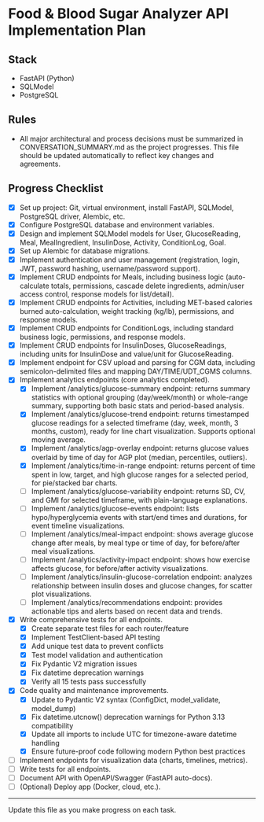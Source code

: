 # Food & Blood Sugar Analyzer API Implementation Plan

## Stack
- FastAPI (Python)
- SQLModel
- PostgreSQL

## Rules
- All major architectural and process decisions must be summarized in CONVERSATION_SUMMARY.md as the project progresses. This file should be updated automatically to reflect key changes and agreements.

## Progress Checklist

- [x] Set up project: Git, virtual environment, install FastAPI, SQLModel, PostgreSQL driver, Alembic, etc.
- [x] Configure PostgreSQL database and environment variables.
- [x] Design and implement SQLModel models for User, GlucoseReading, Meal, MealIngredient, InsulinDose, Activity, ConditionLog, Goal.
- [x] Set up Alembic for database migrations.
- [x] Implement authentication and user management (registration, login, JWT, password hashing, username/password support).
- [x] Implement CRUD endpoints for Meals, including business logic (auto-calculate totals, permissions, cascade delete ingredients, admin/user access control, response models for list/detail).
- [x] Implement CRUD endpoints for Activities, including MET-based calories burned auto-calculation, weight tracking (kg/lb), permissions, and response models.
- [x] Implement CRUD endpoints for ConditionLogs, including standard business logic, permissions, and response models.
- [x] Implement CRUD endpoints for InsulinDoses, GlucoseReadings, including units for InsulinDose and value/unit for GlucoseReading.
- [x] Implement endpoint for CSV upload and parsing for CGM data, including semicolon-delimited files and mapping DAY/TIME/UDT_CGMS columns.
- [x] Implement analytics endpoints (core analytics completed).
    - [x] Implement /analytics/glucose-summary endpoint: returns summary statistics with optional grouping (day/week/month) or whole-range summary, supporting both basic stats and period-based analysis.
    - [x] Implement /analytics/glucose-trend endpoint: returns timestamped glucose readings for a selected timeframe (day, week, month, 3 months, custom), ready for line chart visualization. Supports optional moving average.
    - [x] Implement /analytics/agp-overlay endpoint: returns glucose values overlaid by time of day for AGP plot (median, percentiles, outliers).
    - [x] Implement /analytics/time-in-range endpoint: returns percent of time spent in low, target, and high glucose ranges for a selected period, for pie/stacked bar charts.
    - [ ] Implement /analytics/glucose-variability endpoint: returns SD, CV, and GMI for selected timeframe, with plain-language explanations.
    - [ ] Implement /analytics/glucose-events endpoint: lists hypo/hyperglycemia events with start/end times and durations, for event timeline visualizations.
    - [ ] Implement /analytics/meal-impact endpoint: shows average glucose change after meals, by meal type or time of day, for before/after meal visualizations.
    - [ ] Implement /analytics/activity-impact endpoint: shows how exercise affects glucose, for before/after activity visualizations.
    - [ ] Implement /analytics/insulin-glucose-correlation endpoint: analyzes relationship between insulin doses and glucose changes, for scatter plot visualizations.
    - [ ] Implement /analytics/recommendations endpoint: provides actionable tips and alerts based on recent data and trends.
- [x] Write comprehensive tests for all endpoints.
    - [x] Create separate test files for each router/feature
    - [x] Implement TestClient-based API testing
    - [x] Add unique test data to prevent conflicts
    - [x] Test model validation and authentication
    - [x] Fix Pydantic V2 migration issues
    - [x] Fix datetime deprecation warnings
    - [x] Verify all 15 tests pass successfully
- [x] Code quality and maintenance improvements.
    - [x] Update to Pydantic V2 syntax (ConfigDict, model_validate, model_dump)
    - [x] Fix datetime.utcnow() deprecation warnings for Python 3.13 compatibility
    - [x] Update all imports to include UTC for timezone-aware datetime handling
    - [x] Ensure future-proof code following modern Python best practices
- [ ] Implement endpoints for visualization data (charts, timelines, metrics).
- [ ] Write tests for all endpoints.
- [ ] Document API with OpenAPI/Swagger (FastAPI auto-docs).
- [ ] (Optional) Deploy app (Docker, cloud, etc.).

---

Update this file as you make progress on each task. 